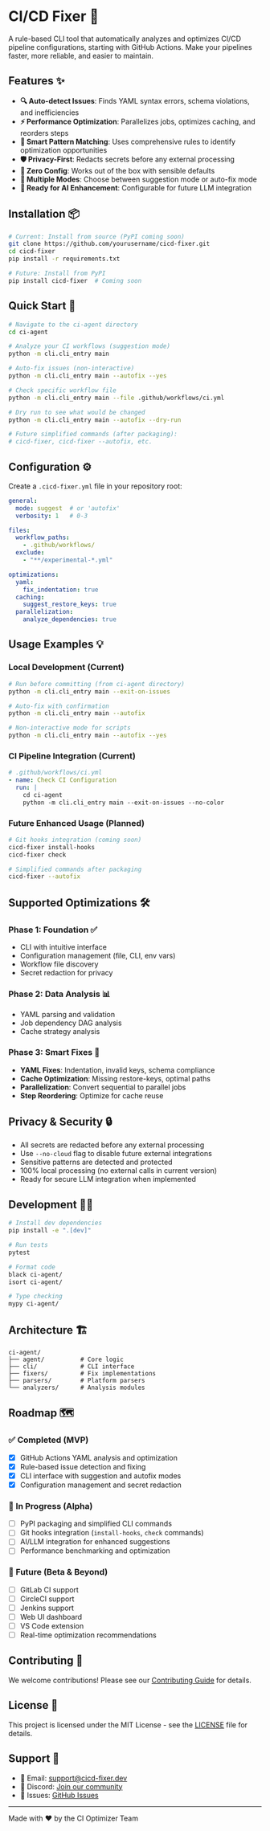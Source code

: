# CI/CD Fixer 🔧

A rule-based CLI tool that automatically analyzes and optimizes CI/CD pipeline configurations, starting with GitHub Actions. Make your pipelines faster, more reliable, and easier to maintain.

## Features ✨

- **🔍 Auto-detect Issues**: Finds YAML syntax errors, schema violations, and inefficiencies
- **⚡ Performance Optimization**: Parallelizes jobs, optimizes caching, and reorders steps
- **🧠 Smart Pattern Matching**: Uses comprehensive rules to identify optimization opportunities
- **🛡️ Privacy-First**: Redacts secrets before any external processing
- **🎯 Zero Config**: Works out of the box with sensible defaults
- **🔄 Multiple Modes**: Choose between suggestion mode or auto-fix mode
- **🚀 Ready for AI Enhancement**: Configurable for future LLM integration

## Installation 📦

```bash
# Current: Install from source (PyPI coming soon)
git clone https://github.com/yourusername/cicd-fixer.git
cd cicd-fixer
pip install -r requirements.txt

# Future: Install from PyPI
pip install cicd-fixer  # Coming soon
```

## Quick Start 🚀

```bash
# Navigate to the ci-agent directory
cd ci-agent

# Analyze your CI workflows (suggestion mode)
python -m cli.cli_entry main

# Auto-fix issues (non-interactive)
python -m cli.cli_entry main --autofix --yes

# Check specific workflow file
python -m cli.cli_entry main --file .github/workflows/ci.yml

# Dry run to see what would be changed
python -m cli.cli_entry main --autofix --dry-run

# Future simplified commands (after packaging):
# cicd-fixer, cicd-fixer --autofix, etc.
```

## Configuration ⚙️

Create a `.cicd-fixer.yml` file in your repository root:

```yaml
general:
  mode: suggest  # or 'autofix'
  verbosity: 1   # 0-3

files:
  workflow_paths:
    - .github/workflows/
  exclude:
    - "**/experimental-*.yml"

optimizations:
  yaml:
    fix_indentation: true
  caching:
    suggest_restore_keys: true
  parallelization:
    analyze_dependencies: true
```

## Usage Examples 💡

### Local Development (Current)

```bash
# Run before committing (from ci-agent directory)
python -m cli.cli_entry main --exit-on-issues

# Auto-fix with confirmation
python -m cli.cli_entry main --autofix

# Non-interactive mode for scripts
python -m cli.cli_entry main --autofix --yes
```

### CI Pipeline Integration (Current)

```yaml
# .github/workflows/ci.yml
- name: Check CI Configuration
  run: |
    cd ci-agent
    python -m cli.cli_entry main --exit-on-issues --no-color
```

### Future Enhanced Usage (Planned)

```bash
# Git hooks integration (coming soon)
cicd-fixer install-hooks
cicd-fixer check

# Simplified commands after packaging
cicd-fixer --autofix
```

## Supported Optimizations 🛠️

### Phase 1: Foundation ✅
- CLI with intuitive interface
- Configuration management (file, CLI, env vars)
- Workflow file discovery
- Secret redaction for privacy

### Phase 2: Data Analysis 📊
- YAML parsing and validation
- Job dependency DAG analysis
- Cache strategy analysis

### Phase 3: Smart Fixes 🧠
- **YAML Fixes**: Indentation, invalid keys, schema compliance
- **Cache Optimization**: Missing restore-keys, optimal paths
- **Parallelization**: Convert sequential to parallel jobs
- **Step Reordering**: Optimize for cache reuse

## Privacy & Security 🔒

- All secrets are redacted before any external processing
- Use `--no-cloud` flag to disable future external integrations
- Sensitive patterns are detected and protected
- 100% local processing (no external calls in current version)
- Ready for secure LLM integration when implemented

## Development 👩‍💻

```bash
# Install dev dependencies
pip install -e ".[dev]"

# Run tests
pytest

# Format code
black ci-agent/
isort ci-agent/

# Type checking
mypy ci-agent/
```

## Architecture 🏗️

```
ci-agent/
├── agent/          # Core logic
├── cli/            # CLI interface
├── fixers/         # Fix implementations
├── parsers/        # Platform parsers
└── analyzers/      # Analysis modules
```

## Roadmap 🗺️

### ✅ Completed (MVP)
- [x] GitHub Actions YAML analysis and optimization
- [x] Rule-based issue detection and fixing
- [x] CLI interface with suggestion and autofix modes
- [x] Configuration management and secret redaction

### 🚧 In Progress (Alpha)
- [ ] PyPI packaging and simplified CLI commands
- [ ] Git hooks integration (`install-hooks`, `check` commands)
- [ ] AI/LLM integration for enhanced suggestions
- [ ] Performance benchmarking and optimization

### 🔮 Future (Beta & Beyond)
- [ ] GitLab CI support
- [ ] CircleCI support
- [ ] Jenkins support
- [ ] Web UI dashboard
- [ ] VS Code extension
- [ ] Real-time optimization recommendations

## Contributing 🤝

We welcome contributions! Please see our [Contributing Guide](CONTRIBUTING.md) for details.

## License 📄

This project is licensed under the MIT License - see the [LICENSE](LICENSE) file for details.

## Support 💬

- 📧 Email: support@cicd-fixer.dev
- 💬 Discord: [Join our community](https://discord.gg/cicd-fixer)
- 🐛 Issues: [GitHub Issues](https://github.com/yourusername/cicd-fixer/issues)

---

Made with ❤️ by the CI Optimizer Team 